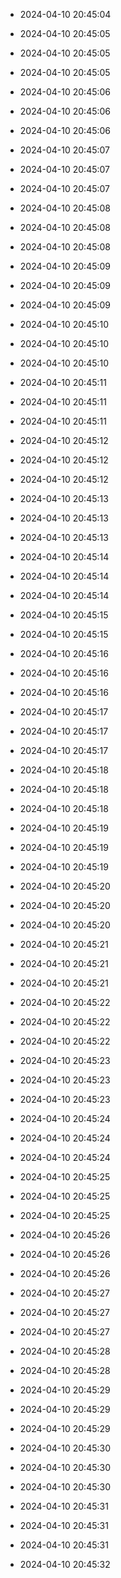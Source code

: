 
- 2024-04-10 20:45:04

- 2024-04-10 20:45:05

- 2024-04-10 20:45:05

- 2024-04-10 20:45:05

- 2024-04-10 20:45:06

- 2024-04-10 20:45:06

- 2024-04-10 20:45:06

- 2024-04-10 20:45:07

- 2024-04-10 20:45:07

- 2024-04-10 20:45:07

- 2024-04-10 20:45:08

- 2024-04-10 20:45:08

- 2024-04-10 20:45:08

- 2024-04-10 20:45:09

- 2024-04-10 20:45:09

- 2024-04-10 20:45:09

- 2024-04-10 20:45:10

- 2024-04-10 20:45:10

- 2024-04-10 20:45:10

- 2024-04-10 20:45:11

- 2024-04-10 20:45:11

- 2024-04-10 20:45:11

- 2024-04-10 20:45:12

- 2024-04-10 20:45:12

- 2024-04-10 20:45:12

- 2024-04-10 20:45:13

- 2024-04-10 20:45:13

- 2024-04-10 20:45:13

- 2024-04-10 20:45:14

- 2024-04-10 20:45:14

- 2024-04-10 20:45:14

- 2024-04-10 20:45:15

- 2024-04-10 20:45:15

- 2024-04-10 20:45:16

- 2024-04-10 20:45:16

- 2024-04-10 20:45:16

- 2024-04-10 20:45:17

- 2024-04-10 20:45:17

- 2024-04-10 20:45:17

- 2024-04-10 20:45:18

- 2024-04-10 20:45:18

- 2024-04-10 20:45:18

- 2024-04-10 20:45:19

- 2024-04-10 20:45:19

- 2024-04-10 20:45:19

- 2024-04-10 20:45:20

- 2024-04-10 20:45:20

- 2024-04-10 20:45:20

- 2024-04-10 20:45:21

- 2024-04-10 20:45:21

- 2024-04-10 20:45:21

- 2024-04-10 20:45:22

- 2024-04-10 20:45:22

- 2024-04-10 20:45:22

- 2024-04-10 20:45:23

- 2024-04-10 20:45:23

- 2024-04-10 20:45:23

- 2024-04-10 20:45:24

- 2024-04-10 20:45:24

- 2024-04-10 20:45:24

- 2024-04-10 20:45:25

- 2024-04-10 20:45:25

- 2024-04-10 20:45:25

- 2024-04-10 20:45:26

- 2024-04-10 20:45:26

- 2024-04-10 20:45:26

- 2024-04-10 20:45:27

- 2024-04-10 20:45:27

- 2024-04-10 20:45:27

- 2024-04-10 20:45:28

- 2024-04-10 20:45:28

- 2024-04-10 20:45:29

- 2024-04-10 20:45:29

- 2024-04-10 20:45:29

- 2024-04-10 20:45:30

- 2024-04-10 20:45:30

- 2024-04-10 20:45:30

- 2024-04-10 20:45:31

- 2024-04-10 20:45:31

- 2024-04-10 20:45:31

- 2024-04-10 20:45:32
